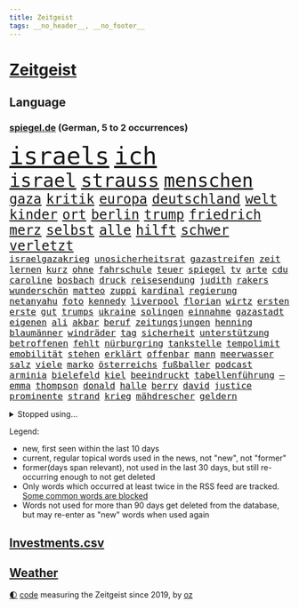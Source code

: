 ```yaml
---
title: Zeitgeist
tags: __no_header__, __no_footer__
---
```


# [Zeitgeist](https://oliz.io/zeitgeist/)

## Language

<h3><a href="https://www.spiegel.de" target="_blank">spiegel.de</a> (German, 5 to 2 occurrences)</h3>
<p style="font-family:monospace">
<span style="font-size:32pt"><a href="news_links.html#israels" class="current">israels</a></span>
<span style="font-size:32pt"><a href="news_links.html#ich" class="current">ich</a></span>
<br>
<span style="font-size:25pt"><a href="news_links.html#israel" class="current">israel</a></span>
<span style="font-size:25pt"><a href="news_links.html#strauss" class="new">strauss</a></span>
<span style="font-size:25pt"><a href="news_links.html#menschen" class="current">menschen</a></span>
<br>
<span style="font-size:18pt"><a href="news_links.html#gaza" class="current">gaza</a></span>
<span style="font-size:18pt"><a href="news_links.html#kritik" class="current">kritik</a></span>
<span style="font-size:18pt"><a href="news_links.html#europa" class="current">europa</a></span>
<span style="font-size:18pt"><a href="news_links.html#deutschland" class="current">deutschland</a></span>
<span style="font-size:18pt"><a href="news_links.html#welt" class="current">welt</a></span>
<span style="font-size:18pt"><a href="news_links.html#kinder" class="current">kinder</a></span>
<span style="font-size:18pt"><a href="news_links.html#ort" class="current">ort</a></span>
<span style="font-size:18pt"><a href="news_links.html#berlin" class="current">berlin</a></span>
<span style="font-size:18pt"><a href="news_links.html#trump" class="current">trump</a></span>
<span style="font-size:18pt"><a href="news_links.html#friedrich" class="current">friedrich</a></span>
<span style="font-size:18pt"><a href="news_links.html#merz" class="current">merz</a></span>
<span style="font-size:18pt"><a href="news_links.html#selbst" class="current">selbst</a></span>
<span style="font-size:18pt"><a href="news_links.html#alle" class="current">alle</a></span>
<span style="font-size:18pt"><a href="news_links.html#hilft" class="current">hilft</a></span>
<span style="font-size:18pt"><a href="news_links.html#schwer" class="current">schwer</a></span>
<span style="font-size:18pt"><a href="news_links.html#verletzt" class="current">verletzt</a></span>
<br>
<span style="font-size:12pt"><a href="news_links.html#israelgazakrieg" class="current">israelgazakrieg</a></span>
<span style="font-size:12pt"><a href="news_links.html#unosicherheitsrat" class="new">unosicherheitsrat</a></span>
<span style="font-size:12pt"><a href="news_links.html#gazastreifen" class="current">gazastreifen</a></span>
<span style="font-size:12pt"><a href="news_links.html#zeit" class="current">zeit</a></span>
<span style="font-size:12pt"><a href="news_links.html#lernen" class="current">lernen</a></span>
<span style="font-size:12pt"><a href="news_links.html#kurz" class="current">kurz</a></span>
<span style="font-size:12pt"><a href="news_links.html#ohne" class="current">ohne</a></span>
<span style="font-size:12pt"><a href="news_links.html#fahrschule" class="current">fahrschule</a></span>
<span style="font-size:12pt"><a href="news_links.html#teuer" class="current">teuer</a></span>
<span style="font-size:12pt"><a href="news_links.html#spiegel" class="current">spiegel</a></span>
<span style="font-size:12pt"><a href="news_links.html#tv" class="current">tv</a></span>
<span style="font-size:12pt"><a href="news_links.html#arte" class="current">arte</a></span>
<span style="font-size:12pt"><a href="news_links.html#cdu" class="current">cdu</a></span>
<span style="font-size:12pt"><a href="news_links.html#caroline" class="current">caroline</a></span>
<span style="font-size:12pt"><a href="news_links.html#bosbach" class="current">bosbach</a></span>
<span style="font-size:12pt"><a href="news_links.html#druck" class="current">druck</a></span>
<span style="font-size:12pt"><a href="news_links.html#reisesendung" class="new">reisesendung</a></span>
<span style="font-size:12pt"><a href="news_links.html#judith" class="current">judith</a></span>
<span style="font-size:12pt"><a href="news_links.html#rakers" class="current">rakers</a></span>
<span style="font-size:12pt"><a href="news_links.html#wunderschön" class="new">wunderschön</a></span>
<span style="font-size:12pt"><a href="news_links.html#matteo" class="current">matteo</a></span>
<span style="font-size:12pt"><a href="news_links.html#zuppi" class="new">zuppi</a></span>
<span style="font-size:12pt"><a href="news_links.html#kardinal" class="current">kardinal</a></span>
<span style="font-size:12pt"><a href="news_links.html#regierung" class="current">regierung</a></span>
<span style="font-size:12pt"><a href="news_links.html#netanyahu" class="current">netanyahu</a></span>
<span style="font-size:12pt"><a href="news_links.html#foto" class="current">foto</a></span>
<span style="font-size:12pt"><a href="news_links.html#kennedy" class="current">kennedy</a></span>
<span style="font-size:12pt"><a href="news_links.html#liverpool" class="current">liverpool</a></span>
<span style="font-size:12pt"><a href="news_links.html#florian" class="current">florian</a></span>
<span style="font-size:12pt"><a href="news_links.html#wirtz" class="current">wirtz</a></span>
<span style="font-size:12pt"><a href="news_links.html#ersten" class="current">ersten</a></span>
<span style="font-size:12pt"><a href="news_links.html#erste" class="current">erste</a></span>
<span style="font-size:12pt"><a href="news_links.html#gut" class="current">gut</a></span>
<span style="font-size:12pt"><a href="news_links.html#trumps" class="current">trumps</a></span>
<span style="font-size:12pt"><a href="news_links.html#ukraine" class="current">ukraine</a></span>
<span style="font-size:12pt"><a href="news_links.html#solingen" class="current">solingen</a></span>
<span style="font-size:12pt"><a href="news_links.html#einnahme" class="new">einnahme</a></span>
<span style="font-size:12pt"><a href="news_links.html#gazastadt" class="current">gazastadt</a></span>
<span style="font-size:12pt"><a href="news_links.html#eigenen" class="current">eigenen</a></span>
<span style="font-size:12pt"><a href="news_links.html#ali" class="current">ali</a></span>
<span style="font-size:12pt"><a href="news_links.html#akbar" class="new">akbar</a></span>
<span style="font-size:12pt"><a href="news_links.html#beruf" class="current">beruf</a></span>
<span style="font-size:12pt"><a href="news_links.html#zeitungsjungen" class="new">zeitungsjungen</a></span>
<span style="font-size:12pt"><a href="news_links.html#henning" class="current">henning</a></span>
<span style="font-size:12pt"><a href="news_links.html#blaumänner" class="new">blaumänner</a></span>
<span style="font-size:12pt"><a href="news_links.html#windräder" class="new">windräder</a></span>
<span style="font-size:12pt"><a href="news_links.html#tag" class="current">tag</a></span>
<span style="font-size:12pt"><a href="news_links.html#sicherheit" class="current">sicherheit</a></span>
<span style="font-size:12pt"><a href="news_links.html#unterstützung" class="current">unterstützung</a></span>
<span style="font-size:12pt"><a href="news_links.html#betroffenen" class="current">betroffenen</a></span>
<span style="font-size:12pt"><a href="news_links.html#fehlt" class="current">fehlt</a></span>
<span style="font-size:12pt"><a href="news_links.html#nürburgring" class="new">nürburgring</a></span>
<span style="font-size:12pt"><a href="news_links.html#tankstelle" class="current">tankstelle</a></span>
<span style="font-size:12pt"><a href="news_links.html#tempolimit" class="new">tempolimit</a></span>
<span style="font-size:12pt"><a href="news_links.html#emobilität" class="current">emobilität</a></span>
<span style="font-size:12pt"><a href="news_links.html#stehen" class="current">stehen</a></span>
<span style="font-size:12pt"><a href="news_links.html#erklärt" class="current">erklärt</a></span>
<span style="font-size:12pt"><a href="news_links.html#offenbar" class="current">offenbar</a></span>
<span style="font-size:12pt"><a href="news_links.html#mann" class="current">mann</a></span>
<span style="font-size:12pt"><a href="news_links.html#meerwasser" class="new">meerwasser</a></span>
<span style="font-size:12pt"><a href="news_links.html#salz" class="new">salz</a></span>
<span style="font-size:12pt"><a href="news_links.html#viele" class="current">viele</a></span>
<span style="font-size:12pt"><a href="news_links.html#marko" class="new">marko</a></span>
<span style="font-size:12pt"><a href="news_links.html#österreichs" class="current">österreichs</a></span>
<span style="font-size:12pt"><a href="news_links.html#fußballer" class="current">fußballer</a></span>
<span style="font-size:12pt"><a href="news_links.html#podcast" class="current">podcast</a></span>
<span style="font-size:12pt"><a href="news_links.html#arminia" class="current">arminia</a></span>
<span style="font-size:12pt"><a href="news_links.html#bielefeld" class="current">bielefeld</a></span>
<span style="font-size:12pt"><a href="news_links.html#kiel" class="current">kiel</a></span>
<span style="font-size:12pt"><a href="news_links.html#beeindruckt" class="current">beeindruckt</a></span>
<span style="font-size:12pt"><a href="news_links.html#tabellenführung" class="new">tabellenführung</a></span>
<span style="font-size:12pt"><a href="news_links.html#‒" class="current">‒</a></span>
<span style="font-size:12pt"><a href="news_links.html#emma" class="current">emma</a></span>
<span style="font-size:12pt"><a href="news_links.html#thompson" class="current">thompson</a></span>
<span style="font-size:12pt"><a href="news_links.html#donald" class="current">donald</a></span>
<span style="font-size:12pt"><a href="news_links.html#halle" class="current">halle</a></span>
<span style="font-size:12pt"><a href="news_links.html#berry" class="new">berry</a></span>
<span style="font-size:12pt"><a href="news_links.html#david" class="current">david</a></span>
<span style="font-size:12pt"><a href="news_links.html#justice" class="new">justice</a></span>
<span style="font-size:12pt"><a href="news_links.html#prominente" class="current">prominente</a></span>
<span style="font-size:12pt"><a href="news_links.html#strand" class="current">strand</a></span>
<span style="font-size:12pt"><a href="news_links.html#krieg" class="current">krieg</a></span>
<span style="font-size:12pt"><a href="news_links.html#mähdrescher" class="new">mähdrescher</a></span>
<span style="font-size:12pt"><a href="news_links.html#geldern" class="current">geldern</a></span>
</p>
<details>
<summary>Stopped using...</summary>
<p class="former" style="font-size:12pt">
serie(1753) manager(1752) rote(1752) steigenden(1752) stärken(1752) niederlage(1751) 37(1750) berichte(1750) coronapandemie(1750) nationalmannschaft(1750) unterstützen(1750) weiteres(1750) anspruch(1749) konfrontiert(1749) mexiko(1749) wichtigste(1749) überlebt(1749) 2020(1748) erscheinen(1748) gemeinden(1748) gereist(1748) identifiziert(1748) langer(1748) regime(1748) superstar(1748) verkehrsminister(1748) bildung(1747) dienst(1747) hieß(1747) respekt(1747) ausgezeichnet(1746) mannschaft(1746) reißt(1746) tieren(1746) wolle(1746) guter(1745) lebte(1745) pariser(1745) raum(1745) stattfinden(1745) verhindert(1745) armut(1744) draußen(1744) einzug(1744) hass(1744) viktor(1744) altes(1743) solidarität(1743) deutlichen(1742) fußballprofi(1742) moderne(1742) niederlanden(1742) saudiarabien(1742) schlug(1742) betreiber(1741) räumen(1741) senkt(1741) verzichtet(1741) bruder(1740) eigentümer(1740) roten(1740) scheiterte(1740) signal(1740) tausenden(1740) jahrhundert(1739) körperverletzung(1739) niederlande(1739) türkischen(1739) anlass(1738) habeck(1738) verschwand(1738) büro(1737) rollen(1737) themen(1737) abgebrochen(1735) distanz(1735) endgültig(1735) stammt(1735) zweimal(1735) kevin(1734) argentinien(1732) dürften(1732) mangel(1730) zurückgegangen(1730) produkte(1729) immerhin(1726) real(1726) sozialdemokraten(1726) wind(1726) antrag(1724) händler(1724) ringen(1724) vieles(1723) gelingen(1722) kräfte(1720) herausforderung(1711) milliardär(1639) strecken(1589) rumänien(1569) banken(1550) werte(1549) müll(1504) zerstörte(1492) erscheint(1454) wellen(1449) weibliche(1445) kameras(1443) gestern(1437) immobilien(1419) ampel(1418) angestellten(1418) hierzulande(1398) grünenpolitiker(1382) wichtiges(1378) euländer(1357) invasion(1328) tradition(1328) erschwert(1301) ring(1289) krebs(1284) einheit(1262) versagen(1245) jennifer(1242) ankommt(1229) links(1218) wiederaufbau(1213) 48(1194) aufeinander(1175) unterliegt(1171) budapest(1152) veröffentlichen(1131) spitzt(1125) trans(1114) gehirn(1093) effekt(1090) notruf(1081) führten(1075) peru(1070) antarktis(1059) kriminalität(1044) wählt(1025) überraschenden(1019) zweifeln(1017) außenpolitik(1000) spion(983) deutschlandticket(968) nico(963) muster(952) erfolgreiche(931) sachsens(924) springen(921) wand(920) verschleppt(906) weimar(901) kleinere(893) karin(889) rostock(886) diesjährigen(875) eingeladen(861) drohte(836) staatsbürger(826) deutlicher(825) getrieben(820) kolleginnen(816) gehandelt(789) vergleicht(783) überlegen(754) militärisch(737) bewaffnete(734) islamistische(730) häfen(729) schönste(728) argentiniens(722) prägen(701) gewechselt(692) rechtsextremisten(691) besserung(680) phänomen(677) überraschte(671) oppositionspolitiker(668) einander(667) sportlich(665) teslachef(664) franzosen(660) tatverdächtiger(658) 2035(656) 85(652) propalästinensische(640) wilde(640) überraschende(636) bundes(631) 1990(630) tennisprofi(622) tränen(606) erfahrung(605) bundestagswahl(598) jacob(596) simon(589) unwahrscheinlich(587) zurückgekehrt(586) huthis(574) huthimiliz(573) temu(573) rast(559) sendet(558) erziehung(557) passagier(556) gleichberechtigung(555) zählte(551) anhörung(548) rot(544) bestürzt(543) shein(540) inakzeptabel(529) manipulation(526) offenbaren(524) vorgesehen(519) schätzt(517) mount(513) klette(510) dein(504) einfacher(501) gleiche(496) kreativ(495) jamal(492) musiala(492) techmilliardär(492) kaputt(487) balkon(479) augenhöhe(476) lieder(476) fußballbund(475) elefanten(471) polizistin(465) ursachen(465) relativ(458) ablauf(455) anschläge(454) anlegen(446) kundschaft(439) forschenden(436) bnd(434) automaten(433) 21jährige(432) m(430) match(422) gemessen(421) klimawandels(419) regierungspartei(416) kurswechsel(408) sorgten(404) neuestes(403) fitness(402) gebissen(398) vielfalt(397) jemanden(396) schwangerschaft(396) stream(396) enttäuschung(395) exfreundin(395) extremen(394) 24jähriger(393) unsicher(391) menschlichen(385) autounfall(384) auftritten(383) zugunsten(375) verbracht(374) café(373) america(371) bundestags(369) löschen(369) zuversicht(369) simone(368) samsung(366) 130(361) behauptete(359) pennsylvania(359) cdumann(357) schau(357) drohenden(355) leichenfund(349) vermeidet(349) weiblichen(349) nähert(348) allzu(346) kursk(344) belege(343) liveblog(343) wolf(341) abgebaut(339) 82(335) filialen(334) astronomie(332) allgemeine(331) anhaltende(331) aachen(328) daniela(328) hergestellt(328) 55(323) stromversorgung(321) kleinkind(318) trieb(317) sekunde(315) sternekoch(315) versteckte(315) ratlos(314) bruchteil(313) legendären(312) zulässig(312) krebserkrankung(311) rechtswidrig(310) dieter(301) notwendig(301) hadert(300) beschossen(297) direkte(296) 37jähriger(295) räumte(294) rettungswagen(290) gemeinde(288) klimaaktivistin(287) voraussichtlich(287) frische(286) schwerste(285) debattieren(284) t(283) gestützt(281) heutzutage(281) fische(280) mächtigsten(280) pink(279) zustimmen(279) göttingen(278) hilflos(276) bewirken(272) einflussnahme(272) kita(272) pflegeversicherung(272) zusammenarbeiten(272) erik(271) gemeinsamer(271) 8(268) manipulieren(268) dunkelheit(267) sprit(267) grundschule(266) vollkommen(266) australian(263) gefährdung(262) auskommen(261) ausstellung(261) überholen(261) tauscht(257) gerast(256) kommissar(256) oberlandesgericht(253) kultur(252) blatt(249) madison(249) wehtun(249) antritt(245) finanzieren(244) brasilianer(241) mobile(239) rubio(238) repräsentantenhaus(237) vergangenes(237) jesus(235) konferenz(235) raketenangriffe(235) telefonat(234) ausfällen(233) kassen(233) genügend(230) umzingelt(230) brachten(229) dating(229) löwe(229) strafgerichtshofs(228) sorgerecht(227) befreiung(225) sprüche(225) günstiges(224) bonn(223) unterschriften(223) aufzugeben(222) faire(222) werner(221) bali(219) haftbedingungen(219) wirtschaftsministerium(219) zielte(217) assad(216) praktischen(216) überraschungen(216) unabhängig(215) abschneiden(214) ted(214) brad(213) interessieren(213) pitt(213) skurrile(213) abschaffung(212) feministischen(212) strategisch(212) schwerem(210) staunen(209) vorsorge(209) bulgarien(208) verpflichten(208) demonstrierten(207) übergangsregierung(207) usaußenminister(205) verwirrung(205) axt(204) geruch(204) veränderung(204) ausreichend(203) gastbeitrag(203) bayrou(201) enthalten(200) gelbhaar(200) farage(199) fließt(199) gefährdete(199) nigel(199) verlängern(199) kriegt(198) exminister(197) feuerwehrleute(197) freiwilligen(197) oppositionellen(197) cruz(196) stoff(195) einführung(194) gegenspieler(194) johanna(193) magdeburger(193) slowene(192) thüringischen(192) regisseurin(191) flasche(190) krankenhauses(189) mund(189) weltall(189) achtelfinale(188) currywurst(188) 6000(187) fahrten(187) lahm(187) ruder(187) erteilen(184) eifel(183) eurozone(183) karibik(183) linker(183) rechtspopulist(183) verhaftung(183) dinosauriern(182) dunkel(181) gerüchteküche(181) leichtigkeit(181) unglücksursache(181) usamerikanerin(180) atomkraftwerk(179) gelobt(179) linkenpolitiker(179) preissteigerungen(179) umfragetief(179) chile(178) gift(178) teslachefs(178) verweigern(178) mütterrente(177) klimaneutralität(176) inn(175) misstrauensvotum(175) nationalspielerin(174) stört(174) abgeschaltet(173) schaible(173) unschuldig(173) dar(172) sterne(170) einzuschränken(169) istanbuler(169) großartigen(167) inszenierung(167) mentale(167) pekings(167) trage(167) ernennung(166) knieverletzung(166) verfügt(166) defensive(165) spielplatz(164) mittendrin(162) verdanken(162) 33jährige(161) millionenfach(161) sauber(161) zurückweisungen(161) lagern(159) liveanalyse(159) wahnsinn(159) überprüfung(157) ekrem(155) lehnen(155) verbrachte(155) belohnung(154) billigware(154) krebsdiagnose(153) bullshit(152) istanbuls(152) riesiges(152) schrumpfen(152) arbeitslosenzahl(151) löscharbeiten(151) nächtliche(150) einfuhr(149) massenproteste(149) klargestellt(148) verwaltung(148) entfernten(147) parteifreunde(146) überraschen(146) gestärkt(145) swinton(145) tilda(145) unterscheiden(144) professorin(142) schlimme(142) spdpolitikerin(142) eingestochen(141) haie(140) roboter(140) scheinbar(140) tücken(140) 26jährigen(139) inhaftierte(139) karlheinz(139) kredite(139) river(139) kotropfen(138) riad(138) widerstands(138) zweck(138) kopenhagen(136) oberhaupt(136) prien(136) 71jährige(135) küstenwache(134) verblüffend(134) hormone(133) rostocker(133) generäle(132) world(132) regierungsbündnis(131) ausflug(130) missbrauchsprozess(129) carlo(128) gewaltigen(128) wagenknechts(128) überwindet(128) linda(127) peppa(127) schwerpunkte(127) senkung(127) wutz(127) cent(126) kanadier(126) meistens(126) schwimmbad(126) bildungsministerin(125) führenden(125) schifffahrt(125) schuf(125) kriegsfall(124) verkauften(124) übersteht(124) technologien(123) anzüge(122) bbc(122) kohlenmonoxidvergiftung(122) usrepublikaner(122) erzeugen(121) etat(121) deutschlandtrend(120) moderna(119) aggressive(118) genervt(118) schiffs(117) visa(117) aufmerksam(116) gästen(116) lego(116) vertraut(116) ancelotti(115) fahndung(115) heimatschutzministerin(115) wartezeiten(115) bayernprofi(114) nordfrankreich(114) labor(113) lgbtqcommunity(113) toskana(113) abschnitt(112) gera(112) himmelskörper(112) grob(111) verabschiedete(110) verglichen(110) c(109) einstimmig(109) heimliche(109) indes(109) mitbegründer(109) 160000(108) bewiesen(108) comingout(108) dosis(108) erneutes(108) hürde(108) inhaftierung(108) intensiven(108) i̇mamoğlu(108) mitternacht(108) ausgegangen(107) exfrau(107) gnade(107) oklahoma(107) streeck(107) telefonieren(107) ernennt(106) ansagen(104) handelskonflikt(104) olympique(104) sichere(104) willkommen(104) zunehmen(104) disney(103) gletscher(103) schmelzen(103) surfen(103) wiesen(103) klang(102) lichtjahre(102) parteigründerin(102) angeht(101) gewöhnt(100) mikrofon(100) regelt(100) hessens(99) schalten(99) verteidigte(99) europaparlament(98) isar(98) kampfansage(98) nichtbinär(98) robuste(98) bushido(97) palma(97) puppe(97) besitzen(96) 16jährigen(95) andré(95) aufreger(95) ligue(95) misstrauen(95) nützliche(95) weggefährten(95) bunker(94) grasser(94) oppositionschef(94) völkerrechts(94) özel(94) leistungsfähigkeit(93) sensation(93) ausverkauft(92) menschenleben(92) wappnen(92) 110(91) aushalten(91) barbie(91) erneutem(91) hitzewellen(91) rücksichtslosigkeit(91) träumte(91) urlaubsparadies(91) beeinflusst(90) del(90) girl(90) norddeutsche(90) vereinbarungen(90) arm(89) arthur(89) designs(89) entertainerin(89) kahl(89) leichtes(89) missverstanden(89) schauspielern(89) wikinger(89) nervig(88) niederbayern(88) simbach(88) zollverhandlungen(88) hörer(87) institute(87) nachgefragt(87) verletzungspause(87) abgerissen(86) datingprofil(86) duisburger(86) platzt(86) özgür(86) akkus(85) eröffnen(85) fassade(85) hexe(85) konservativer(85) bibliothek(84) helge(84) zorn(84) olivia(83) topfavorit(83) ausgerückt(82) brustkrebs(82) feuerwehren(82) pädagogin(82) schwersten(82) 2005(81) finanzkrise(81) komödie(81) schlaganfall(81) ussenator(81) abgetaucht(80) bswgründerin(80) clips(80) dünne(80) erfahrene(80) geschassten(80) grünenfraktionsvize(80) held(80) landesverband(80) linienrichter(80) shelton(80) algerien(79) bibi(79) björn(79) farben(79) bundespolizist(78) fremden(78) kurve(78) linksextreme(78) mitgliedern(78) sumpf(78) zöllner(78) aggressiver(77) ertrinkt(77) mittelmeerküste(77) widersacherin(77) auslandssemester(76) privates(76) quasi(76) rätselhaften(76) tierheim(76) abläuft(75) dankeschön(75) futtern(75) komplexer(74) morgenstunden(74) astronomen(73) europäern(73) faltbare(73) kreuzfahrtschiff(73) kriegsschiff(73) riechen(73) täte(73) 19jährigen(72) abgeleitet(72) angreiferin(72) erklärungen(72) historischem(72) immobilienbesitzer(72) martialische(72) nachfolgers(72) passage(72) schnieder(72) älterer(72) 175(71) konserviert(71) modi(71) susanne(71) überprüfen(71) besuchern(70) kaschmir(70) lakilaki(70) lewotobi(70) schelte(70) touristin(70) bewusste(69) elordi(69) frühzeitig(69) linkenfraktionschefin(69) religion(69) telefonate(69) friedensstifter(68) kigeneriertes(68) sprachnachrichten(68) stone(68) verdankt(68) ausfall(67) bewusstlosigkeit(67) fahrlässigkeit(67) fulda(67) gepflegt(67) giovanni(67) hinterfragt(67) jüngster(67) kontaminiertes(67) lästige(67) sang(67) thunder(67) unipräsidentin(67) bilbao(66) ehrung(66) fleiß(66) platten(66) restaurant(66) rettungshubschrauber(66) rückschritt(66) stadtverwaltung(66) vorsätzlich(66) wahrnimmt(66) bohlen(65) deutlichem(65) landratsamt(65) mehrheitlich(65) wiederhergestellt(65) atommächte(64) brückeneinsturz(64) eingezogen(64) flussabwärts(64) landesgrenzen(64) teamchef(64) till(64) bekloppt(63) cduinnenminister(63) grundlegenden(63) hilfesuchende(63) verdrängen(63) 112(62) fußballmannschaft(62) kitschig(62) konflikten(62) konto(62) langjähriger(62) magenkrebs(62) mitgliedsländer(62) rennfahrer(62) unwürdigen(62) übertrumpft(62) benötigen(61) feueralarm(61) schonungslose(61) verdruss(61) zeitfahren(61) bedrohliche(60) kerle(60) popstars(60) remigration(60) sternerestaurant(60) veranstalten(60) ausüben(59) betet(59) kaschmirkonflikt(59) waldstück(59) behält(58) bundestagsvizepräsident(58) fußballtrainer(58) grenzpolitik(58) inszenierte(58) iw(58) konzentrieren(58) modetrend(58) speyer(58) aufgetreten(57) bag(57) daxkonzern(57) ernährungsunsicherheit(57) spaziergänger(57) vorliest(57) zurückschicken(57) afdbundestagsabgeordneten(56) einzigartigen(56) interaktive(56) kiste(56) mrnaimpfstoff(56) spart(56) spiegelbildungsnewsletter(56) südamerikanischen(56) wutanfälle(56) angespannten(55) beschmiert(55) bundesweites(55) verbraucht(55) 103(54) ablösen(54) amtsvorgängerin(54) champagnerflasche(54) gestochen(54) hits(54) kampfjet(54) lebensqualität(54) miene(54) schwamm(54) schwimmt(54) sündenböcke(54) trainingsunfall(54) verunstaltet(54) dschihadisten(53) ministers(53) naiv(53) raketenbeschuss(53) softwarekonzern(53) stinkt(53) weimarer(53) zurückweisung(53) 360(52) accessoire(52) brexit(52) hausbesitzer(52) nationalistische(52) elektronisches(51) fehlenden(51) härtetest(51) sauna(51) spionageverdacht(51) volksinitiative(51) fatih(50) geworben(50) klimaziel(50) missbrauchsdarstellungen(50) olympiasieger(50) spanierinnen(50) vermutung(50) überstanden(50) chefermittlerin(49) jessika(49) missbrauchsskandal(49) snow(49) absurd(48) asylsuchende(48) brandgefährlich(48) gabi(48) schleuserbande(48) untreue(48) befunden(47) booten(47) cassie(47) cnn(47) mannschaften(47) stereotype(47) brennpunkt(46) ekstase(46) enttäuschte(46) unterdrücken(46) zurückweisen(46) aufweichen(45) ausbrechen(45) ausdrücklich(45) ausgiebig(45) gewalttat(45) herrlich(45) längen(45) mitgemeint(45) schönes(45) smarten(45) vereinbarkeit(45) vollzeit(45) angegeben(44) bswchefin(44) extrainer(44) siegemund(44) aryna(43) auftraggeber(43) finanzieller(43) helferich(43) sabalenka(43) steuergesetz(43) truppenübungsplatz(43) verschüttet(43) 2001(42) fluglinien(42) lotsen(42) taktieren(42) urananreicherung(42) übertragung(42) errichtet(41) führungsposten(41) tennisspieler(41) festival(40) marseille(40) panzerfäusten(40) schuhen(40) spatzen(40) verborgene(40) züchten(40) enttäuschend(39) krankenhausreform(39) ruhiger(39) sbu(39) stadtwald(39) wissenschaftlicher(39) 2040(38) anzunehmen(38) auftaktspiel(38) deutschlandtickets(38) ideale(38) parlamentspräsidentin(38) trikots(38) anführt(37) boeselager(37) euklimaziel(37) garantiert(37) lena(37) maskenermittlerin(37) matern(37) milliardensummen(37) natoostflanke(37) #metoobewegung(36) eruption(36) lokale(36) umkehr(36) anmelden(35) geregelt(35) sichtungen(35) ästhetik(35) atomenergiebehörde(34) handle(34) präsenz(34) schlechtesten(34) somaliern(34) stürmt(34) süddeutsche(34) belarussin(33) bundesdrogenbeauftragten(33) verbrauchern(33) ausgeschaltet(32) entspannte(32) geert(32) geträumt(32) knobloch(32) wilders(32) carlbollegrundschule(31) kate(31) wirksame(31) afghanische(30) bildungssenatorin(30) khamenei(30) maja(30) mitgliedstaaten(30) ngo(30) rollt(30) schädlich(30) generalsanierung(29) piltz(29) taschen(29) anspannung(28) crewmitglieder(28) ferne(28) regierungskrise(28) aevor(27) kanonen(27) nachbar(27) passend(27) zuwachs(27) ausfallen(26) bänder(26) unterhalten(26) betrügern(25) euabgeordnete(25) kernkraftwerk(25) linh(25) rechner(25) schläge(25) verzweiflung(25) ahnen(24) ardern(24) jacinda(24) populärsten(24) regenbogenflaggen(24) schiffes(24) zugverkehr(24) drohnenattacken(23) einräumen(23) israelirankonflikt(23) komplizen(23) mangelndem(23) topspielerinnen(23) unrechtmäßig(23) vorwurfs(23) übergriff(23) atomprogramms(22) auswärtiges(22) emix(22) euländern(22) ghfstiftung(22) gilgeousalexander(22) schlimmeres(22) shai(22) thermometer(22) unwegsamem(22) vorsichtig(22) abkühlung(21) aufgebrochen(21) ecken(21) gujarat(21) infektionen(21) kohle(21) maskenkäufe(21) sprießen(21) erwachsenen(20) keys(20) medizinische(20) carlson(19) dunkler(19) errichtete(19) feindschaft(19) frachtschiff(19) kisystem(19) lieferte(19) preiserhöhung(19) scheue(19) tucker(19) ausgabestelle(18) badeunfälle(18) damaliger(18) eingangsbereich(18) eiskalt(18) football(18) gudkow(18) liefen(18) mannheimer(18) neustadt(18) sachbuch(18) schwächung(18) außerirdische(17) klimaanlage(17) stühlen(17) suizid(17) todesfällen(17) transport(17) verfassungswidrig(17) alhilal(16) juror(16) lgbtq(16) medizintechnik(16) mullahs(16) underdog(16) 2031(15) dunham(15) exgesundheitsminister(15) krieger(15) much(15) schwimmbädern(15) sprang(15) too(15) usangriff(15) usluftschläge(15) verspäten(15) wales(15) anlegt(14) auslandssenders(14) befürwortet(14) dürren(14) musikalischen(14) nbameisterschaft(14) atomanlage(13) drogenhändler(13) erheblichen(13) maskenpflicht(13) pflegen(13) zuwanderern(13) ätna(13) gesessen(12) prorussische(12) schlimmsten(12) tiktoker(12) touren(12) urlaubsreise(12) ausbrüche(11) bedrohe(11) cdufrau(11) gemobbten(11) güntherwünsch(11) lehrers(11) schwitzt(11) sozialisten(11) unipräsident(11)
</p>
</details>
<p>Legend:
<ul>
<li><span class="new">new</span>, first seen within the last 10 days</li>
<li><span class="current">current</span>, regular topical words used in the news, not "new", not "former"</li>
<li><span class="former">former(days span relevant)</span>, not used in the last 30 days, but still re-occurring enough to not get deleted</li>
<li>Only words which occurred at least twice in the RSS feed are tracked. <a href="language/filters.py">Some common words are blocked</a></li>
<li>Words not used for more than 90 days get deleted from the database, but may re-enter as "new" words when used again</li>
</ul>
</p>

## [Investments](investments.html)[.csv](investments.csv)

## [Weather](weather.html)

<footer>
<a href="javascript:toggleTheme()" class="nav">🌓</a>
<a href="https://github.com/ooz/zeitgeist">code</a> measuring the Zeitgeist since 2019, by <a href="https://oliz.io">oz</a>
</footer>
